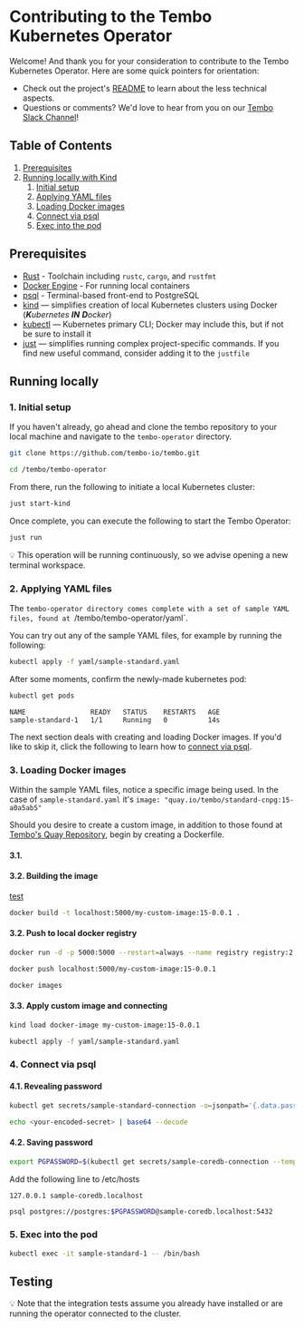 # Contributing to the Tembo Kubernetes Operator
Welcome!
And thank you for your consideration to contribute to the Tembo Kubernetes Operator.
Here are some quick pointers for orientation:
- Check out the project's [README](https://github.com/tembo-io/tembo/blob/main/tembo-operator/README.md) to learn about the less technical aspects.
- Questions or comments? We'd love to hear from you on our [Tembo Slack Channel](https://join.slack.com/t/tembocommunity/shared_invite/zt-277pu7chi-NHtvHWvLhHwyK0Y5Y6vTPw)!

## Table of Contents
1. [Prerequisites](#prerequisites)
2. [Running locally with Kind](#running-locally)
    1. [Initial setup](#1.-initial-setup)
    2. [Applying YAML files](#2.-applying-YAML-files)
    3. [Loading Docker images](#3.-loading-docker-images)
    4. [Connect via psql](#4.-connect-via-psql)
    5. [Exec into the pod](#5.-exec-into-the-pod)

## Prerequisites

- [Rust](https://www.rust-lang.org/learn/get-started) - Toolchain including `rustc`, `cargo`, and `rustfmt`
- [Docker Engine](https://docs.docker.com/engine/install/) - For running local containers
- [psql](https://www.postgresql.org/docs/current/app-psql.html) - Terminal-based front-end to PostgreSQL
- [kind](https://github.com/kubernetes-sigs/kind) — simplifies creation of local Kubernetes clusters using Docker (_**K**ubernetes **IN** **D**ocker_)
- [kubectl](https://kubernetes.io/docs/tasks/tools/#kubectl) — Kubernetes primary CLI; Docker may include this, but if not be sure to install it
- [just](https://github.com/casey/just) — simplifies running complex project-specific commands. If you find new useful command, consider adding it to the `justfile`

## Running locally

### 1. Initial setup

If you haven't already, go ahead and clone the tembo repository to your local machine and navigate to the `tembo-operator` directory.

```bash
git clone https://github.com/tembo-io/tembo.git
```
```bash
cd /tembo/tembo-operator
```
From there, run the following to initiate a local Kubernetes cluster:
```bash
just start-kind
```
Once complete, you can execute the following to start the Tembo Operator:
```bash
just run
```
:bulb: This operation will be running continuously, so we advise opening a new terminal workspace.

### 2. Applying YAML files

The `tembo-operator directory comes complete with a set of sample YAML files, found at `/tembo/tembo-operator/yaml`.

You can try out any of the sample YAML files, for example by running the following:

```bash
kubectl apply -f yaml/sample-standard.yaml
```
After some moments, confirm the newly-made kubernetes pod:
```bash
kubectl get pods
```
```text
NAME                READY   STATUS    RESTARTS   AGE
sample-standard-1   1/1     Running   0          14s
```

The next section deals with creating and loading Docker images.
If you'd like to skip it, click the following to learn how to [connect via psql](#4.-connect-via-psql).

### 3. Loading Docker images

Within the sample YAML files, notice a specific image being used.
In the case of `sample-standard.yaml` it's `image: "quay.io/tembo/standard-cnpg:15-a0a5ab5"`

Should you desire to create a custom image, in addition to those found at [Tembo's Quay Repository](https://quay.io/organization/tembo), begin by creating a Dockerfile.

#### 3.1.

#### 3.2. Building the image

[test](https://github.com/tembo-io/tembo-images)

```bash
docker build -t localhost:5000/my-custom-image:15-0.0.1 .
```

#### 3.2. Push to local docker registry

```bash
docker run -d -p 5000:5000 --restart=always --name registry registry:2
```

```bash
docker push localhost:5000/my-custom-image:15-0.0.1
```

```bash
docker images
```

#### 3.3. Apply custom image and connecting 

```bash
kind load docker-image my-custom-image:15-0.0.1
```

```bash
kubectl apply -f yaml/sample-standard.yaml
```

### 4. Connect via psql

#### 4.1. Revealing password

```bash
kubectl get secrets/sample-standard-connection -o=jsonpath='{.data.password}'
```
```bash
echo <your-encoded-secret> | base64 --decode
```

#### 4.2. Saving password

```bash
export PGPASSWORD=$(kubectl get secrets/sample-coredb-connection --template={{.data.password}} | base64 -D)
```

Add the following line to /etc/hosts
```
127.0.0.1 sample-coredb.localhost
```

```bash
psql postgres://postgres:$PGPASSWORD@sample-coredb.localhost:5432
```


### 5. Exec into the pod

```bash
kubectl exec -it sample-standard-1 -- /bin/bash
```

## Testing

:bulb: Note that the integration tests assume you already have installed or are running the operator connected to the cluster.

